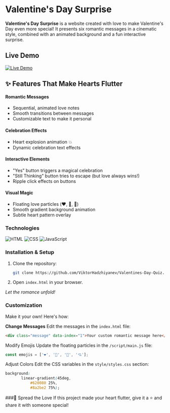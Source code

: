 # Valentine's Day Surprise

**Valentine's Day Surprise** is a website created with love to make Valentine's Day even more special! It presents six romantic messages in a cinematic style, combined with an animated background and a fun interactive surprise.

## Live Demo 
[![Live Demo](https://img.shields.io/badge/-❤_Try_Our_Live_Demo!-FF69B4?style=for-the-badge)](https://viktorhadzhiyanev.github.io/Valentines-Day-Surprise/)

## ✨ Features That Make Hearts Flutter

#### Romantic Messages
- Sequential, animated love notes
- Smooth transitions between messages
- Customizable text to make it personal

#### Celebration Effects
- Heart explosion animation 💥
- Dynamic celebration text effects

#### Interactive Elements
- "Yes" button triggers a magical celebration
- "Still Thinking" button tries to escape (but love always wins!)
- Ripple click effects on buttons

#### Visual Magic
- Floating love particles (❤️, 🌟, 💞)
- Smooth gradient background animation
- Subtle heart pattern overlay




### Technologies
![HTML](https://img.shields.io/badge/HTML5-E34F26?style=for-the-badge&logo=html5&logoColor=white) 
![CSS](https://img.shields.io/badge/CSS3-1572B6?style=for-the-badge&logo=css3&logoColor=white) 
![JavaScript](https://img.shields.io/badge/JavaScript-ES6+-yellow?style=for-the-badge&logo=javascript&logoColor=black) 


### Installation & Setup
1. Clone the repository:
    ```bash
    git clone https://github.com/ViktorHadzhiyanev/Valentines-Day-Quiz.git
    ```
2. Open `index.html` in your browser.

_Let the romance unfold!_


### Customization
Make it your own! Here's how:

**Change Messages**
Edit the messages in the `index.html` file:
```html
<div class="message" data-index="1">Your custom romantic message here</div>
```
Modify Emojis
Update the floating particles in the `/script/main.js` file:
```js 
const emojis = ['❤️', '🦋', '🌹', '💘'];
```
Adjust Colors
Edit the CSS variables in the `style/styles.css` section:
 ```css
background: 
        linear-gradient(45deg, 
            #620080 25%, 
            #8a2be2 75%);
```

###🌹 Spread the Love
If this project made your heart flutter, give it a ⭐ and share it with someone special!
